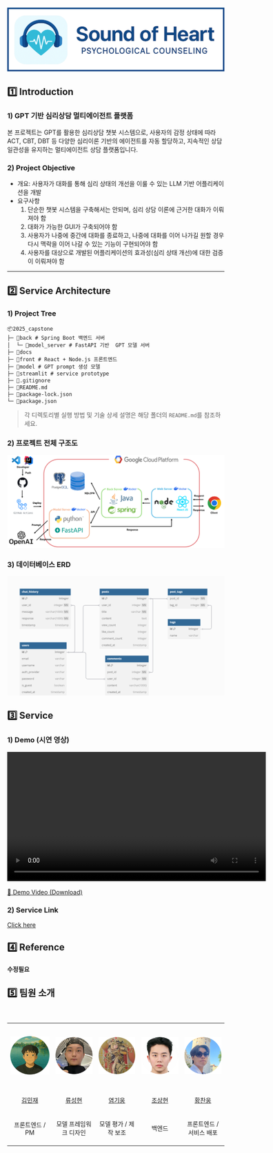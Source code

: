 ![프로젝트 아키텍처](docs/banner.png)

## 1️⃣ Introduction

### 1) GPT 기반 심리상담 멀티에이전트 플랫폼
본 프로젝트는 GPT를 활용한 심리상담 챗봇 시스템으로, 사용자의 감정 상태에 따라 ACT, CBT, DBT 등 다양한 심리이론 기반의 에이전트를 자동 할당하고,
지속적인 상담 일관성을 유지하는 멀티에이전트 상담 플랫폼입니다.


### 2) Project Objective
- 개요: 사용자가 대화를 통해 심리 상태의 개선을 이룰 수 있는 LLM 기반 어플리케이션을 개발
- 요구사항
  1.  단순한 챗봇 시스템을 구축해서는 안되며, 심리 상담 이론에 근거한 대화가 이뤄져야 함
  2. 대화가 가능한 GUI가 구축되어야 함
  3. 사용자가 나중에 중간에 대화를 종료하고, 나중에 대화를 이어 나가길 원할 경우 다시 맥락을 이어 나갈 수 있는 기능이 구현되어야 함
  4. 사용자를 대상으로 개발된 어플리케이션의 효과성(심리 상태 개선)에 대한 검증이 이뤄져야 함
 
---
 
## 2️⃣ Service Architecture

### 1) Project Tree

```
📦2025_capstone
├─ 📂back # Spring Boot 백엔드 서버
│  └─ 📂model_server # FastAPI 기반  GPT 모델 서버
├─ 📂docs
├─ 📂front # React + Node.js 프론트엔드
├─ 📂model # GPT prompt 생성 모델
├─ 📂streamlit # service prototype
├─ 📜.gitignore
├─ 📜README.md
├─ 📜package-lock.json
└─ 📜package.json
```
> 각 디렉토리별 실행 방법 및 기술 상세 설명은 해당 폴더의 `README.md`를 참조하세요.

### 2) 프로젝트 전체 구조도
<p align="center"><img margin="Auto" width="900" src="docs/architecture.png"></p>

### 3) 데이터베이스 ERD
<p align="center"><img margin="Auto" width="900" src="docs/ERD.png"></p>


## 3️⃣ Service 

### 1) Demo (시연 영상)



<video controls width="600"
       src="https://github.com/NongShiN/2025_CAPSTONE/releases/download/v1.0.0/2025-1.Capstone.Sound.of.heart.mp4">
  Your browser does not support the video tag.
</video>

[🎥 Demo Video (Download)](https://github.com/NongShiN/2025_CAPSTONE/releases/download/v1.0.0/2025-1.Capstone.Sound.of.heart.mp4)

### 2) Service Link

[Click here](https://web-server-281506025529.asia-northeast3.run.app/login)

## 4️⃣ Reference


#### 수정필요

## 5️⃣ 팀원 소개


&nbsp;
<table align="center" width="1000px">
  <tr height="155px">
    <td align="center" width="180px">
      <a href="https://github.com/minzai0116"><img src="docs/members/minjea.png"/></a>
    </td>
    <td align="center" width="180px">
      <a href="https://github.com/andsosallycanwait"><img src="docs/members/seonghyeon.png"/></a>
    </td>
    <td align="center" width="180px">
      <a href="https://github.com/gyunggyung"><img src="docs/members/kieung.png"/></a>
    </td>
    <td align="center" width="180px">
      <a href="https://github.com/chosanghyeonsju"><img src="docs/members/sanghyeon.png"/></a>
    </td>
    <td align="center" width="180px">
      <a href="https://github.com/NongShiN"><img src="docs/members/chanwoong.png"/></a>
    </td>
  </tr>
  <tr height="50px">
    <td align="center" width="180px"><a href="https://github.com/minzai0116">김민재</a></td>
    <td align="center" width="180px"><a href="https://github.com/andsosallycanwait">류성현</a></td>
    <td align="center" width="180px"><a href="https://github.com/gyunggyung">염기웅</a></td>
    <td align="center" width="180px"><a href="https://github.com/chosanghyeonsju">조상현</a></td>
    <td align="center" width="180px"><a href="https://github.com/NongShiN">황찬웅</a></td>
  </tr>
  <tr height="80px">
    <td align="center" width="180px"><a>프론트엔드 / PM</a></td>
    <td align="center" width="180px"><a>모델 프레임워크 디자인</a></td>
    <td align="center" width="180px"><a>모델 평가 / 제작 보조</a></td>
    <td align="center" width="180px"><a>백엔드</a></td>
    <td align="center" width="180px"><a>프론트엔드 / 서비스 배포</a></td>
  </tr>
</table>

&nbsp;
